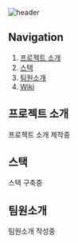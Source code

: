 ![header](https://capsule-render.vercel.app/api?type=waving&color=auto&height=300&section=header&text=team10&fontSize=90)

## Navigation
1. [프로젝트 소개](#프로젝트-소개)   
2. [스택](#스택)   
3. [팀원소개](#팀원소개)    
4. [Wiki](https://github.com/codestates/im34project10/wiki)

## 프로젝트 소개
프로젝트 소개 제작중

## 스택
스택 구축중

## 팀원소개
팀원소개 작성중
